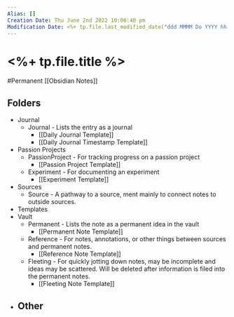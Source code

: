 ```yaml
---
Alias: []
Creation Date: Thu June 2nd 2022 10:06:40 pm 
Modification Date: <%+ tp.file.last_modified_date("ddd MMMM Do YYYY hh:mm:ss a") %>
---
```

# <%+ tp.file.title %>
#Permanent  [[Obsidian Notes]]

## Folders
- Journal
	- Journal - Lists the entry as a journal
		- [[Daily Journal Template]]
		- [[Daily Journal Timestamp Template]]
- Passion Projects
	- PassionProject - For tracking progress on a passion project
		- [[Passion Project Template]]
	- Experiment - For documenting an experiment
		- [[Experiment Template]]
- Sources
	- Source - A pathway to a source, ment mainly to connect notes to outside sources.
- Templates
- Vault
	- Permanent - Lists the note as a permanent idea in the vault
		- [[Permanent Note Template]]
	- Reference - For notes, annotations, or other things between sources and permanent notes.
		- [[Reference Note Template]]
	- Fleeting - For quickly jotting down notes, may be incomplete and ideas may be scattered. Will be deleted after information is filed into the permanent notes.
		- [[Fleeting Note Template]]
- Other
	- 